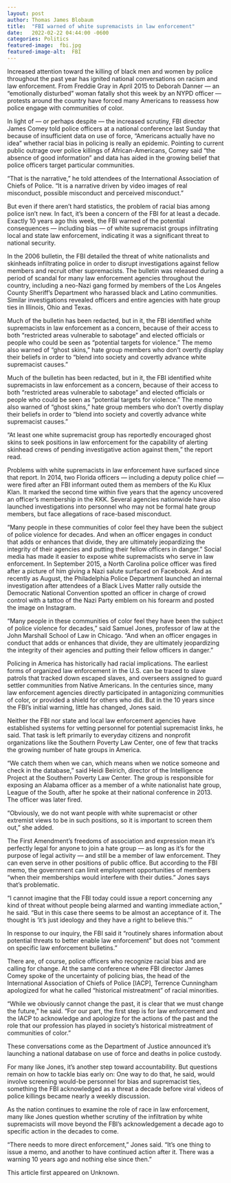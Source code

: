 ```yaml
---
layout: post
author: Thomas James Blobaum 
title:  "FBI warned of white supremacists in law enforcement"
date:   2022-02-22 04:44:00 -0600
categories: Politics  
featured-image:  fbi.jpg 
featured-image-alt:  FBI 
---
```

Increased attention toward the killing of black men and women by police throughout the past year has ignited national conversations on racism and law enforcement. From Freddie Gray in April 2015 to Deborah Danner — an “emotionally disturbed” woman fatally shot this week by an NYPD officer — protests around the country have forced many Americans to reassess how police engage with communities of color.

In light of — or perhaps despite — the increased scrutiny, FBI director James Comey told police officers at a national conference last Sunday that because of insufficient data on use of force, “Americans actually have no idea” whether racial bias in policing is really an epidemic. Pointing to current public outrage over police killings of African-Americans, Comey said “the absence of good information” and data has aided in the growing belief that police officers target particular communities.

“That is the narrative,” he told attendees of the International Association of Chiefs of Police. “It is a narrative driven by video images of real misconduct, possible misconduct and perceived misconduct.”

But even if there aren’t hard statistics, the problem of racial bias among police isn’t new. In fact, it’s been a concern of the FBI for at least a decade. Exactly 10 years ago this week, the FBI warned of the potential consequences — including bias — of white supremacist groups infiltrating local and state law enforcement, indicating it was a significant threat to national security.

In the 2006 bulletin, the FBI detailed the threat of white nationalists and skinheads infiltrating police in order to disrupt investigations against fellow members and recruit other supremacists. The bulletin was released during a period of scandal for many law enforcement agencies throughout the country, including a neo-Nazi gang formed by members of the Los Angeles County Sheriff’s Department who harassed black and Latino communities. Similar investigations revealed officers and entire agencies with hate group ties in Illinois, Ohio and Texas.

Much of the bulletin has been redacted, but in it, the FBI identified white supremacists in law enforcement as a concern, because of their access to both “restricted areas vulnerable to sabotage” and elected officials or people who could be seen as “potential targets for violence.” The memo also warned of “ghost skins,” hate group members who don’t overtly display their beliefs in order to “blend into society and covertly advance white supremacist causes.”

Much of the bulletin has been redacted, but in it, the FBI identified white supremacists in law enforcement as a concern, because of their access to both “restricted areas vulnerable to sabotage” and elected officials or people who could be seen as “potential targets for violence.” The memo also warned of “ghost skins,” hate group members who don’t overtly display their beliefs in order to “blend into society and covertly advance white supremacist causes.”

“At least one white supremacist group has reportedly encouraged ghost skins to seek positions in law enforcement for the capability of alerting skinhead crews of pending investigative action against them,” the report read.

Problems with white supremacists in law enforcement have surfaced since that report. In 2014, two Florida officers — including a deputy police chief — were fired after an FBI informant outed them as members of the Ku Klux Klan. It marked the second time within five years that the agency uncovered an officer’s membership in the KKK. Several agencies nationwide have also launched investigations into personnel who may not be formal hate group members, but face allegations of race-based misconduct.

“Many people in these communities of color feel they have been the subject of police violence for decades. And when an officer engages in conduct that adds or enhances that divide, they are ultimately jeopardizing the integrity of their agencies and putting their fellow officers in danger.”
Social media has made it easier to expose white supremacists who serve in law enforcement. In September 2015, a North Carolina police officer was fired after a picture of him giving a Nazi salute surfaced on Facebook. And as recently as August, the Philadelphia Police Department launched an internal investigation after attendees of a Black Lives Matter rally outside the Democratic National Convention spotted an officer in charge of crowd control with a tattoo of the Nazi Party emblem on his forearm and posted the image on Instagram.

“Many people in these communities of color feel they have been the subject of police violence for decades,” said Samuel Jones, professor of law at the John Marshall School of Law in Chicago. “And when an officer engages in conduct that adds or enhances that divide, they are ultimately jeopardizing the integrity of their agencies and putting their fellow officers in danger.”

Policing in America has historically had racial implications. The earliest forms of organized law enforcement in the U.S. can be traced to slave patrols that tracked down escaped slaves, and overseers assigned to guard settler communities from Native Americans. In the centuries since, many law enforcement agencies directly participated in antagonizing communities of color, or provided a shield for others who did. But in the 10 years since the FBI’s initial warning, little has changed, Jones said.

Neither the FBI nor state and local law enforcement agencies have established systems for vetting personnel for potential supremacist links, he said. That task is left primarily to everyday citizens and nonprofit organizations like the Southern Poverty Law Center, one of few that tracks the growing number of hate groups in America.

“We catch them when we can, which means when we notice someone and check in the database,” said Heidi Beirich, director of the Intelligence Project at the Southern Poverty Law Center. The group is responsible for exposing an Alabama officer as a member of a white nationalist hate group, League of the South, after he spoke at their national conference in 2013. The officer was later fired.

“Obviously, we do not want people with white supremacist or other extremist views to be in such positions, so it is important to screen them out,” she added.

The First Amendment’s freedoms of association and expression mean it’s perfectly legal for anyone to join a hate group — as long as it’s for the purpose of legal activity — and still be a member of law enforcement. They can even serve in other positions of public office. But according to the FBI memo, the government can limit employment opportunities of members “when their memberships would interfere with their duties.” Jones says that’s problematic.

“I cannot imagine that the FBI today could issue a report concerning any kind of threat without people being alarmed and wanting immediate action,” he said. “But in this case there seems to be almost an acceptance of it. The thought is ‘it’s just ideology and they have a right to believe this.'”

In response to our inquiry, the FBI said it “routinely shares information about potential threats to better enable law enforcement” but does not “comment on specific law enforcement bulletins.”

There are, of course, police officers who recognize racial bias and are calling for change. At the same conference where FBI director James Comey spoke of the uncertainty of policing bias, the head of the International Association of Chiefs of Police [IACP], Terrence Cunningham apologized for what he called “historical mistreatment” of racial minorities.

“While we obviously cannot change the past, it is clear that we must change the future,” he said. “For our part, the first step is for law enforcement and the IACP to acknowledge and apologize for the actions of the past and the role that our profession has played in society’s historical mistreatment of communities of color.”

These conversations come as the Department of Justice announced it’s launching a national database on use of force and deaths in police custody.

For many like Jones, it’s another step toward accountability. But questions remain on how to tackle bias early on: One way to do that, he said, would involve screening would-be personnel for bias and supremacist ties, something the FBI acknowledged as a threat a decade before viral videos of police killings became nearly a weekly discussion.

As the nation continues to examine the role of race in law enforcement, many like Jones question whether scrutiny of the infiltration by white supremacists will move beyond the FBI’s acknowledgement a decade ago to specific action in the decades to come.

“There needs to more direct enforcement,” Jones said. “It’s one thing to issue a memo, and another to have continued action after it. There was a warning 10 years ago and nothing else since then.”

This article first appeared on Unknown. 

<a href="http://thenewworldpost.com/" data-iframely-url></a>
